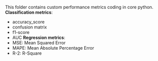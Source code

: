 This folder contains custom performance metrics coding in core python.
**Classification metrics**:
  * accuracy_score
  * confusion matrix
  * f1-score
  * AUC
**Regression metrics**:
  * MSE: Mean Squared Error
  * MAPE: Mean Absolute Percentage Error
  * R-2: R-Square























































































































































































































































































































































































































































































































































































































































































































































































































































































































































































































































































































































